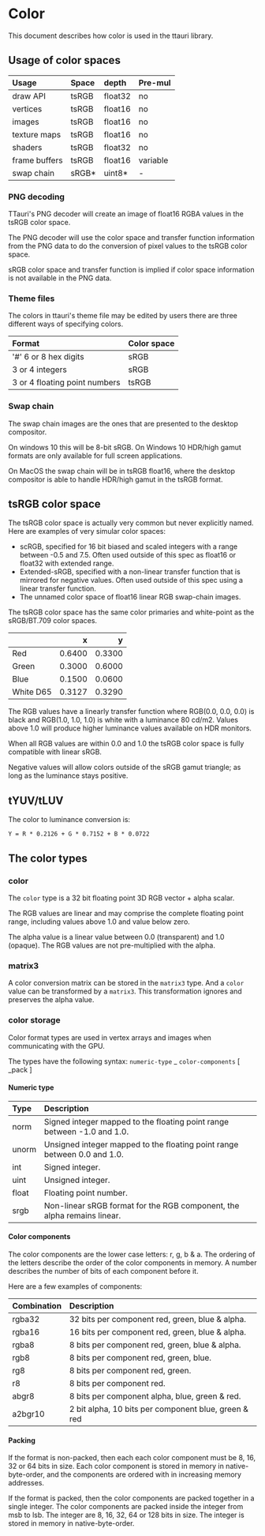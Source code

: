 Color
=====
This document describes how color is used in the ttauri library.

Usage of color spaces
---------------------

 | Usage         | Space | depth   | Pre-mul  |
 |:--------------|:------|:--------|:---------|
 | draw API      | tsRGB | float32 | no       |
 | vertices      | tsRGB | float16 | no       |
 | images        | tsRGB | float16 | no       |
 | texture maps  | tsRGB | float16 | no       |
 | shaders       | tsRGB | float32 | no       |
 | frame buffers | tsRGB | float16 | variable |
 | swap chain    | sRGB\*| uint8\* | -        |

### PNG decoding
TTauri's PNG decoder will create an image of float16 RGBA values
in the tsRGB color space.

The PNG decoder will use the color space and transfer
function information from the PNG data to do the conversion of
pixel values to the tsRGB color space.

sRGB color space and transfer function is implied if color space
information is not available in the PNG data.

### Theme files
The colors in ttauri's theme file may be edited by users there
are three different ways of specifying colors.

 | Format                        | Color space |
 |:------------------------------|:------------|
 | '#' 6 or 8 hex digits         | sRGB        |
 | 3 or 4 integers               | sRGB        |
 | 3 or 4 floating point numbers | tsRGB       |

### Swap chain
The swap chain images are the ones that are presented to the
desktop compositor.

On windows 10 this will be 8-bit sRGB. On Windows 10 HDR/high gamut
formats are only available for full screen applications.

On MacOS the swap chain will be in tsRGB float16, where the desktop
compositor is able to handle HDR/high gamut in the tsRGB format.

tsRGB color space
-----------------
The tsRGB color space is actually very common but never explicitly named.
Here are examples of very simular color spaces:

 - scRGB, specified for 16 bit biased and scaled integers 
   with a range between -0.5 and 7.5. Often used outside of this spec as
   float16 or float32 with extended range.
 - Extended-sRGB, specified with a non-linear transfer function that is
   mirrored for negative values. Often used outside of this spec using
   a linear transfer function.
 - The unnamed color space of float16 linear RGB swap-chain images.

The tsRGB color space has the same color primaries and white-point as the
sRGB/BT.709 color spaces.

 |           | x      | y      |
 |:----------|-------:|-------:|
 | Red       | 0.6400 | 0.3300 |
 | Green     | 0.3000 | 0.6000 |
 | Blue      | 0.1500 | 0.0600 |
 | White D65 | 0.3127 | 0.3290 |

The RGB values have a linearly transfer function where RGB(0.0, 0.0, 0.0)
is black and RGB(1.0, 1.0, 1.0) is white with a luminance 80 cd/m2.
Values above 1.0 will produce higher luminance values available on HDR
monitors.

When all RGB values are within 0.0 and 1.0 the tsRGB color space is fully
compatible with linear sRGB.

Negative values will allow colors outside of the sRGB gamut triangle; as
long as the luminance stays positive.

tYUV/tLUV
---------
The color to luminance conversion is:

```
Y = R * 0.2126 + G * 0.7152 + B * 0.0722
```




The color types
---------------

### color
The `color` type is a 32 bit floating point 3D RGB vector + alpha scalar.

The RGB values are linear and may comprise the complete floating point range,
including values above 1.0 and value below zero.

The alpha value is a linear value between 0.0 (transparent) and 1.0 (opaque).
The RGB values are not pre-multiplied with the alpha.

### matrix3
A color conversion matrix can be stored in the `matrix3` type. And a `color`
value can be transformed by a `matrix3`. This transformation ignores and preserves
the alpha value.

### color storage
Color format types are used in vertex arrays and images when communicating with the GPU.

The types have the following syntax: `numeric-type` \_ `color-components` [ \_pack ]

#### Numeric type

 | Type  | Description                                                              |
 |:------|:-------------------------------------------------------------------------|
 | norm  | Signed integer mapped to the floating point range between -1.0 and 1.0.  |
 | unorm | Unsigned integer mapped to the floating point range between 0.0 and 1.0. |
 | int   | Signed integer.                                                          |
 | uint  | Unsigned integer.                                                        |
 | float | Floating point number.                                                   |
 | srgb  | Non-linear sRGB format for the RGB component, the alpha remains linear.  |

#### Color components
The color components are the lower case letters: r, g, b & a. The ordering of the letters describe
the order of the color components in memory. A number describes the number of bits of each component
before it.

Here are a few examples of components:

 | Combination | Description                                           |
 |:------------|:------------------------------------------------------|
 | rgba32      | 32 bits per component red, green, blue & alpha.       |
 | rgba16      | 16 bits per component red, green, blue & alpha.       |
 | rgba8       | 8 bits per component red, green, blue & alpha.        |
 | rgb8        | 8 bits per component red, green, blue.                |
 | rg8         | 8 bits per component red, green.                      |
 | r8          | 8 bits per component red.                             |
 | abgr8       | 8 bits per component alpha, blue, green & red.        |
 | a2bgr10     | 2 bit alpha, 10 bits per component blue, green & red  |

#### Packing
If the format is non-packed, then each each color component must be 8, 16, 32 or 64 bits in size.
Each color component is stored in memory in native-byte-order, and the components are ordered
with in increasing memory addresses.

If the format is packed, then the color components are packed together in a single integer.
The color components are packed inside the integer from msb to lsb.
The integer are 8, 16, 32, 64 or 128 bits in size. The integer is stored in memory in native-byte-order.

